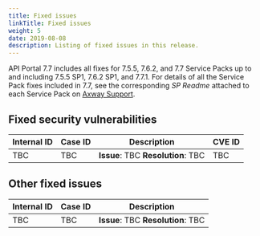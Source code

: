 ```yaml
---
title: Fixed issues
linkTitle: Fixed issues
weight: 5
date: 2019-08-08
description: Listing of fixed issues in this release.
---
```


<!-- TODO Update this statement with the versions and SP numbers for 7.7 -->

API Portal 7.7 includes all fixes for 7.5.5, 7.6.2, and 7.7 Service Packs up to and including 7.5.5 SP1, 7.6.2 SP1, and 7.7.1. For details of all the Service Pack fixes included in 7.7, see the corresponding _SP Readme_ attached to each Service Pack on [Axway Support](https://support.axway.com).

## Fixed security vulnerabilities

<!-- TODO copy and paste the list from confluence -->

|Internal ID |Case ID |Description |CVE ID|
|--------- |--- |--- |--- |
|TBC |TBC |**Issue**: TBC **Resolution**: TBC| TBC |
  
## Other fixed issues

<!-- TODO copy and paste the list from confluence -->

|Internal ID |Case ID  |Description |
|--- |--- |--- |
|TBC |TBC |**Issue**: TBC **Resolution**: TBC| TBC |
